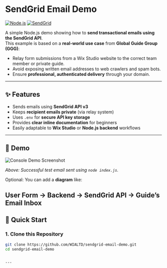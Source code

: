 # SendGrid Email Demo

[![Node.js](https://img.shields.io/badge/Node.js-18%2B-green)](https://nodejs.org/)
[![SendGrid](https://img.shields.io/badge/SendGrid-API-blue)](https://sendgrid.com/)

A simple Node.js demo showing how to **send transactional emails using the SendGrid API**.  
This example is based on a **real-world use case** from **Global Guide Group (GGG)**:

- Relay form submissions from a Wix Studio website to the correct team member or private guide.
- Avoid exposing written email addresses to web crawlers and spam bots.
- Ensure **professional, authenticated delivery** through your domain.

---

## ✨ Features

- Sends emails using **SendGrid API v3**
- Keeps **recipient emails private** (via relay system)
- Uses `.env` for **secure API key storage**
- Provides **clear inline documentation** for beginners
- Easily adaptable to **Wix Studio** or **Node.js backend** workflows

---

## 📸 Demo

![Console Demo Screenshot](assets/demo-screenshot.png)

*Above: Successful test email sent using `node index.js`.*

Optional: You can add a **diagram** like:

User Form → Backend → SendGrid API → Guide’s Email Inbox
---

## 🚀 Quick Start

### 1. Clone this Repository

```bash
git clone https://github.com/WIALTD/sendgrid-email-demo.git
cd sendgrid-email-demo


---


